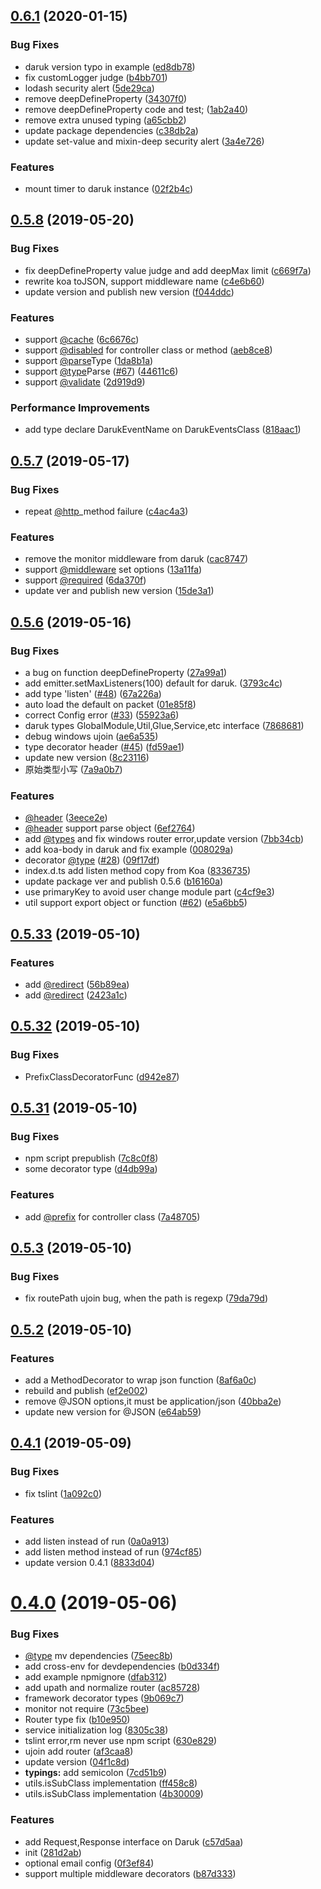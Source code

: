 ## [0.6.1](https://github.com/darukjs/daruk/compare/v0.5.8...v0.6.1) (2020-01-15)


### Bug Fixes

* daruk version typo in example ([ed8db78](https://github.com/darukjs/daruk/commit/ed8db7872e5f5cd48dba37d7db4b410a726e56b5))
* fix customLogger judge ([b4bb701](https://github.com/darukjs/daruk/commit/b4bb7015afaeb45a23b52b42f20dc4cfecfd0197))
* lodash security alert ([5de29ca](https://github.com/darukjs/daruk/commit/5de29caeaea925690429e21e5b93604802b59883))
* remove deepDefineProperty ([34307f0](https://github.com/darukjs/daruk/commit/34307f0cc41e6d2708b509a1998fccf7d6e9db68))
* remove deepDefineProperty code and test; ([1ab2a40](https://github.com/darukjs/daruk/commit/1ab2a40a08a9ae13b1730f1c7496026921a3eb30))
* remove extra unused typing ([a65cbb2](https://github.com/darukjs/daruk/commit/a65cbb29e615bc340b91bca481d2b65fe72e0166))
* update package dependencies ([c38db2a](https://github.com/darukjs/daruk/commit/c38db2afaac8c87dde87eec31d4dd10a17634213))
* update set-value and mixin-deep security alert ([3a4e726](https://github.com/darukjs/daruk/commit/3a4e72649a73c6c231d1c12b6e57369ce62abcc7))


### Features

* mount timer to daruk instance ([02f2b4c](https://github.com/darukjs/daruk/commit/02f2b4c63c289f44e27a448263125e32cac24703))



## [0.5.8](https://github.com/darukjs/daruk/compare/v0.5.7...v0.5.8) (2019-05-20)


### Bug Fixes

* fix deepDefineProperty value judge and add deepMax limit ([c669f7a](https://github.com/darukjs/daruk/commit/c669f7af6d96388e9f6bae81d899f591253d7ffe))
* rewrite koa toJSON, support middleware name ([c4e6b60](https://github.com/darukjs/daruk/commit/c4e6b60e8b5736f635c9b18733206f85d8703cf5))
* update version and publish new version ([f044ddc](https://github.com/darukjs/daruk/commit/f044ddc3e50e5a427ba42ba23b007edd718a00b2))


### Features

* support [@cache](https://github.com/cache) ([6c6676c](https://github.com/darukjs/daruk/commit/6c6676c32521be6b6f6eba0a32d2d50434f82146))
* support [@disabled](https://github.com/disabled) for controller class or method ([aeb8ce8](https://github.com/darukjs/daruk/commit/aeb8ce813ca8c4a71188f3c3d6c62094325188b1))
* support [@parse](https://github.com/parse)Type ([1da8b1a](https://github.com/darukjs/daruk/commit/1da8b1a0cff8a5dcbcc4c133cb7f6701199fb5ca))
* support [@type](https://github.com/type)Parse ([#67](https://github.com/darukjs/daruk/issues/67)) ([44611c6](https://github.com/darukjs/daruk/commit/44611c6a0a43c6c57ac924021ffbc273498508a7))
* support [@validate](https://github.com/validate) ([2d919d9](https://github.com/darukjs/daruk/commit/2d919d95fecfbd5c5b8da14f4308220016f1fee4))


### Performance Improvements

* add type declare DarukEventName on DarukEventsClass ([818aac1](https://github.com/darukjs/daruk/commit/818aac15b0fe2503f2d9394cb5638230267a0c86))



## [0.5.7](https://github.com/darukjs/daruk/compare/v0.5.6...v0.5.7) (2019-05-17)


### Bug Fixes

* repeat [@http](https://github.com/http)_method failure ([c4ac4a3](https://github.com/darukjs/daruk/commit/c4ac4a3e3739a1f49773c63f7e0d5adb0c3662df))


### Features

* remove the monitor middleware from daruk ([cac8747](https://github.com/darukjs/daruk/commit/cac8747bf78beaae1e4d1c1823aefaa4ca6f1222))
* support [@middleware](https://github.com/middleware) set options ([13a11fa](https://github.com/darukjs/daruk/commit/13a11fa677d45a6e760a1a37e459515e5ac37b01))
* support [@required](https://github.com/required) ([6da370f](https://github.com/darukjs/daruk/commit/6da370f45f6f541de31095d8aada731c7d4dadd1))
* update ver and publish new version ([15de3a1](https://github.com/darukjs/daruk/commit/15de3a1e542d4f46af6ff7655933848aba547f00))



## [0.5.6](https://github.com/darukjs/daruk/compare/v0.5.33...v0.5.6) (2019-05-16)


### Bug Fixes

* a bug on function deepDefineProperty ([27a99a1](https://github.com/darukjs/daruk/commit/27a99a1438a3c8f24cdd7ab11d2c42ad6d0f3069))
* add emitter.setMaxListeners(100) default for daruk. ([3793c4c](https://github.com/darukjs/daruk/commit/3793c4cff071a78a30a8ec7e75d801b44499c1f9))
* add type 'listen' ([#48](https://github.com/darukjs/daruk/issues/48)) ([67a226a](https://github.com/darukjs/daruk/commit/67a226a2b5b26fa0c47bc5cf0d0c1f3805abf68a))
* auto load the default on packet ([01e85f8](https://github.com/darukjs/daruk/commit/01e85f812b1ebac6e20dfe48db418bcfc8e32a95))
* correct Config error ([#33](https://github.com/darukjs/daruk/issues/33)) ([55923a6](https://github.com/darukjs/daruk/commit/55923a676d2f94c0c4ae0fff8798f7ce64e4fc23))
* daruk types GlobalModule,Util,Glue,Service,etc interface ([7868681](https://github.com/darukjs/daruk/commit/78686812a4aa4299fd44792e809596916addc542))
* debug windows ujoin ([ae6a535](https://github.com/darukjs/daruk/commit/ae6a535515b84164557b96cc95dcea9749e48242))
* type decorator header ([#45](https://github.com/darukjs/daruk/issues/45)) ([fd59ae1](https://github.com/darukjs/daruk/commit/fd59ae103c5213574fdc3ffea6a96abc80eb3b28))
* update new version ([8c23116](https://github.com/darukjs/daruk/commit/8c2311626463619467cb034888ba51fb717675d0))
* 原始类型小写 ([7a9a0b7](https://github.com/darukjs/daruk/commit/7a9a0b7884fbae41c691903b49b5d36f7bda192f))


### Features

* [@header](https://github.com/header) ([3eece2e](https://github.com/darukjs/daruk/commit/3eece2e755766a635a23a760c6f60242c56a7b20))
* [@header](https://github.com/header) support parse object ([6ef2764](https://github.com/darukjs/daruk/commit/6ef2764fcaf80c589958631d67bbbbb3858f8fae))
* add [@types](https://github.com/types) and fix windows router error,update version ([7bb34cb](https://github.com/darukjs/daruk/commit/7bb34cb4bfedff5aa43736e6b58481ea4c7c0401))
* add koa-body in daruk and fix example ([008029a](https://github.com/darukjs/daruk/commit/008029a55916f7720bf7c7a385223e26d153696e))
* decorator [@type](https://github.com/type) ([#28](https://github.com/darukjs/daruk/issues/28)) ([09f17df](https://github.com/darukjs/daruk/commit/09f17dfe9ff4f59cc9d5412a9785e976328535cc))
* index.d.ts add listen method copy from Koa ([8336735](https://github.com/darukjs/daruk/commit/8336735b7c9b5ad5d305a302ba7a5b856e72c4f0))
* update package ver and publish 0.5.6 ([b16160a](https://github.com/darukjs/daruk/commit/b16160a4cc6cf8ef179ebd05598a210e21165cac))
* use primaryKey to avoid user change module part ([c4cf9e3](https://github.com/darukjs/daruk/commit/c4cf9e32c76c0cb93f056169ef812a2eb95cc794))
* util support export object or function ([#62](https://github.com/darukjs/daruk/issues/62)) ([e5a6bb5](https://github.com/darukjs/daruk/commit/e5a6bb5422f6dabaaee4164097334460e1bdd57a))



## [0.5.33](https://github.com/darukjs/daruk/compare/v0.5.32...v0.5.33) (2019-05-10)


### Features

* add [@redirect](https://github.com/redirect) ([56b89ea](https://github.com/darukjs/daruk/commit/56b89eaeab4f4c23d08f8da44d7cce89537c3396))
* add [@redirect](https://github.com/redirect) ([2423a1c](https://github.com/darukjs/daruk/commit/2423a1c0d04dc9f69cf68ec115f62e3cc8fb8ed5))



## [0.5.32](https://github.com/darukjs/daruk/compare/v0.5.31...v0.5.32) (2019-05-10)


### Bug Fixes

* PrefixClassDecoratorFunc ([d942e87](https://github.com/darukjs/daruk/commit/d942e87247698d7f42bb323ecdcbb6792105d2bb))



## [0.5.31](https://github.com/darukjs/daruk/compare/v0.5.3...v0.5.31) (2019-05-10)


### Bug Fixes

* npm script prepublish ([7c8c0f8](https://github.com/darukjs/daruk/commit/7c8c0f8bb595e1635a9335b6fa821e9fd92e5a41))
* some decorator type ([d4db99a](https://github.com/darukjs/daruk/commit/d4db99a33f85556bd0311b1a4150ed9f301b9200))


### Features

* add [@prefix](https://github.com/prefix) for controller class ([7a48705](https://github.com/darukjs/daruk/commit/7a48705c7fa5768030c7902980f5748aa62ed472))



## [0.5.3](https://github.com/darukjs/daruk/compare/v0.5.2...v0.5.3) (2019-05-10)


### Bug Fixes

* fix routePath ujoin bug, when the path is regexp ([79da79d](https://github.com/darukjs/daruk/commit/79da79db3e0e5b8f27cc4c5bf202e92e5fb05ed9))



## [0.5.2](https://github.com/darukjs/daruk/compare/v0.4.1...v0.5.2) (2019-05-10)


### Features

* add a MethodDecorator to wrap json function ([8af6a0c](https://github.com/darukjs/daruk/commit/8af6a0c7b80b453868da8b4c21e9bd840863fb62))
* rebuild and publish ([ef2e002](https://github.com/darukjs/daruk/commit/ef2e002d2feb48575f02587e36fb67720b49260a))
* remove @JSON options,it must be application/json ([40bba2e](https://github.com/darukjs/daruk/commit/40bba2e1d7474d00a4d08d45af925ec4b772a38f))
* update new version for @JSON ([e64ab59](https://github.com/darukjs/daruk/commit/e64ab59dc9cf5ff7087995903b347e8973e0b183))



## [0.4.1](https://github.com/darukjs/daruk/compare/v0.4.0...v0.4.1) (2019-05-09)


### Bug Fixes

* fix tslint ([1a092c0](https://github.com/darukjs/daruk/commit/1a092c0c17e73ca7310c1626d162a21efd43d415))


### Features

* add listen instead of run ([0a0a913](https://github.com/darukjs/daruk/commit/0a0a913c6cd18adcea428a7c0a734991c99b0a59))
* add listen method instead of run ([974cf85](https://github.com/darukjs/daruk/commit/974cf85f4c076eca36a0cbc4866443f24ef9c5e7))
* update version 0.4.1 ([8833d04](https://github.com/darukjs/daruk/commit/8833d0424543982282cb434659cb8cf830c19881))



# [0.4.0](https://github.com/darukjs/daruk/compare/281d2abe600ba0790ffd3bc9f2f78e18d5234e46...v0.4.0) (2019-05-06)


### Bug Fixes

* [@type](https://github.com/type) mv dependencies ([75eec8b](https://github.com/darukjs/daruk/commit/75eec8babba94c7f05c622e5d01bc0ad864a6735))
* add cross-env for devdependencies ([b0d334f](https://github.com/darukjs/daruk/commit/b0d334facb27ee7303e3a3773e7c1fbf45fc2d2b))
* add example npmignore ([dfab312](https://github.com/darukjs/daruk/commit/dfab3126ee59ff1c9d1a414cf1cc556a9af4ad9c))
* add upath and normalize router ([ac85728](https://github.com/darukjs/daruk/commit/ac857284b467ac5609cd2a8e3b2f7d94e7cdd638))
* framework decorator  types ([9b069c7](https://github.com/darukjs/daruk/commit/9b069c78f2667b3ce05f2d853325c5e78faef6a3))
* monitor not require ([73c5bee](https://github.com/darukjs/daruk/commit/73c5beebb609aa1238b86d6a1fe4ab238897236f))
* Router type fix ([b10e950](https://github.com/darukjs/daruk/commit/b10e950c9f0a373317f3ce0fb3d5e07d1449a35c))
* service initialization log ([8305c38](https://github.com/darukjs/daruk/commit/8305c3877c508ab7ae64d2ffd568f19b9b3d322b))
* tslint error,rm never use npm script ([630e829](https://github.com/darukjs/daruk/commit/630e8293d2baa12d8749edc8920fbd00abd3d30b))
* ujoin add router ([af3caa8](https://github.com/darukjs/daruk/commit/af3caa8c8e37d3eeb4978f12969b5e21fe77b0aa))
* update version ([04f1c8d](https://github.com/darukjs/daruk/commit/04f1c8d4b5bf7dfa407c91e80d2330778535e9cc))
* **typings:** add semicolon ([7cd51b9](https://github.com/darukjs/daruk/commit/7cd51b9724d751abc3c13365bf18484202a71e6d))
* utils.isSubClass implementation ([ff458c8](https://github.com/darukjs/daruk/commit/ff458c832d68fa0c813d1753ce69ee08917710d5))
* utils.isSubClass implementation ([4b30009](https://github.com/darukjs/daruk/commit/4b3000955661ea30db9a5b49fbfaeb2c7d9b7714))


### Features

* add Request,Response interface on Daruk ([c57d5aa](https://github.com/darukjs/daruk/commit/c57d5aab158b574d30e88251da876868a4429a1b))
* init ([281d2ab](https://github.com/darukjs/daruk/commit/281d2abe600ba0790ffd3bc9f2f78e18d5234e46))
* optional email config ([0f3ef84](https://github.com/darukjs/daruk/commit/0f3ef84d7eadb3588372b88bb6efcff5b66f971f))
* support multiple middleware decorators ([b87d333](https://github.com/darukjs/daruk/commit/b87d3335f81e5b69fd9d50ccbeb9a5d33fcb22b1))



